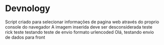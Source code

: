 # Devnology
Script criado para selecionar informações de pagina web através do proprio console do navegador
A imagem inserida deve ser desconsiderada
teste rick
teste
testando
teste de envio formato urlencoded
Olá, testando envio de dados para front
